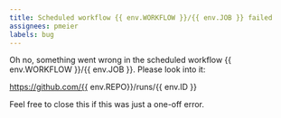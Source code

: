 ```yaml
---
title: Scheduled workflow {{ env.WORKFLOW }}/{{ env.JOB }} failed
assignees: pmeier
labels: bug
---
```


Oh no, something went wrong in the scheduled workflow {{ env.WORKFLOW }}/{{ env.JOB }}. 
Please look into it:

https://github.com/{{ env.REPO}}/runs/{{ env.ID }}

Feel free to close this if this was just a one-off error.

